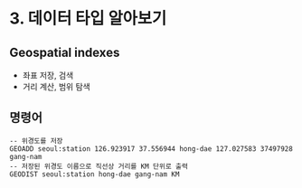# 3. 데이터 타입 알아보기

## Geospatial indexes
 - 좌표 저장, 검색
 - 거리 계산, 범위 탐색
   
## 명령어

```redis
-- 위경도를 저장
GEOADD seoul:station 126.923917 37.556944 hong-dae 127.027583 37497928 gang-nam
-- 저장된 위경도 이름으로 직선상 거리를 KM 단위로 출력
GEODIST seoul:station hong-dae gang-nam KM 
```